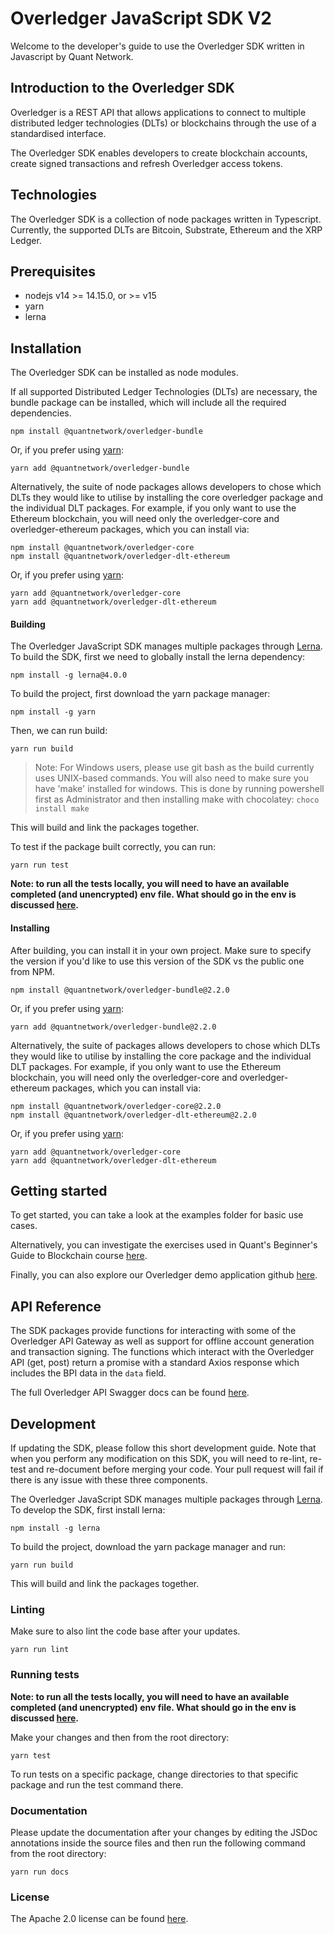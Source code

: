# Overledger JavaScript SDK V2

Welcome to the developer's guide to use the Overledger SDK written in Javascript by Quant Network.

## Introduction to the Overledger SDK

Overledger is a REST API that allows applications to connect to multiple distributed ledger technologies (DLTs) or blockchains through the use of a standardised interface. 

The Overledger SDK enables developers to create blockchain accounts, create signed transactions and refresh Overledger access tokens.

## Technologies

The Overledger SDK is a collection of node packages written in Typescript. Currently, the supported DLTs are Bitcoin, Substrate, Ethereum and the XRP Ledger.

## Prerequisites

- nodejs v14 >= 14.15.0, or >= v15
- yarn
- lerna

## Installation

The Overledger SDK can be installed as node modules. 

If all supported Distributed Ledger Technologies (DLTs) are necessary, the bundle package can be installed, which will include all the required dependencies.

```
npm install @quantnetwork/overledger-bundle
```

Or, if you prefer using [yarn](https://yarnpkg.com/):

```
yarn add @quantnetwork/overledger-bundle
```

Alternatively, the suite of node packages allows developers to chose which DLTs they would like to utilise by installing the core overledger package and the individual DLT packages. For example, if you only want to use the Ethereum blockchain, you will need only the overledger-core and overledger-ethereum packages, which you can install via:

```
npm install @quantnetwork/overledger-core
npm install @quantnetwork/overledger-dlt-ethereum
```

Or, if you prefer using [yarn](https://yarnpkg.com/):

```
yarn add @quantnetwork/overledger-core
yarn add @quantnetwork/overledger-dlt-ethereum
```

#### Building

The Overledger JavaScript SDK manages multiple packages through [Lerna](https://lerna.js.org/). To build the SDK, first we need to globally install the lerna dependency:

```
npm install -g lerna@4.0.0
```

To build the project, first download the yarn package manager:

```
npm install -g yarn
```

Then, we can run build:

```
yarn run build
```

>Note: For Windows users, please use git bash as the build currently uses UNIX-based commands. You will also need to make sure you have 'make' installed for windows. This is done by running powershell first as Administrator and then installing make with chocolatey: ```choco install make```

This will build and link the packages together.

To test if the package built correctly, you can run:

```
yarn run test
```

**Note: to run all the tests locally, you will need to have an available completed (and unencrypted) env file. What should go in the env is discussed [here](./examples/README.md).**

#### Installing

After building, you can install it in your own project. Make sure to specify the version if you'd like to use this version of the SDK vs the public one from NPM.

```
npm install @quantnetwork/overledger-bundle@2.2.0
```

Or, if you prefer using [yarn](https://yarnpkg.com/):

```
yarn add @quantnetwork/overledger-bundle@2.2.0
```

Alternatively, the suite of packages allows developers to chose which DLTs they would like to utilise by installing the core package and the individual DLT packages. For example, if you only want to use the Ethereum blockchain, you will need only the overledger-core and overledger-ethereum packages, which you can install via:

```
npm install @quantnetwork/overledger-core@2.2.0
npm install @quantnetwork/overledger-dlt-ethereum@2.2.0
```

Or, if you prefer using [yarn](https://yarnpkg.com/):

```
yarn add @quantnetwork/overledger-core
yarn add @quantnetwork/overledger-dlt-ethereum
```

## Getting started

To get started, you can take a look at the examples folder for basic use cases. 

Alternatively, you can investigate the exercises used in Quant's Beginner's Guide to Blockchain course [here](https://github.com/quantnetwork/blockchain-developer-exercises-foundations).

Finally, you can also explore our Overledger demo application github [here](https://github.com/quantnetwork/quant-demo-application).

## API Reference

The SDK packages provide functions for interacting with some of the Overledger API Gateway as well as support for offline account generation and transaction signing.
The functions which interact with the Overledger API (get, post) return a promise with a standard Axios response which includes the BPI data in the `data` field.

The full Overledger API Swagger docs can be found [here](https://docs.overledger.io/).

## Development

If updating the SDK, please follow this short development guide. Note that when you perform any modification on this SDK, you will need to re-lint, re-test and re-document before merging your code. Your pull request will fail if there is any issue with these three components.

The Overledger JavaScript SDK manages multiple packages through [Lerna](https://lerna.js.org/). To develop the SDK, first install lerna:

```
npm install -g lerna
```

To build the project, download the yarn package manager and run:

```
yarn run build
```

This will build and link the packages together.

### Linting

Make sure to also lint the code base after your updates.

```
yarn run lint
```

### Running tests

**Note: to run all the tests locally, you will need to have an available completed (and unencrypted) env file. What should go in the env is discussed [here](./examples/README.md).**

Make your changes and then from the root directory:

```
yarn test
```

To run tests on a specific package, change directories to that specific package and run the test command there.

### Documentation

Please update the documentation after your changes by editing the JSDoc annotations inside the source files and then run the following command from the root directory:

```
yarn run docs
```

### License

The Apache 2.0 license can be found [here](LICENSE).


